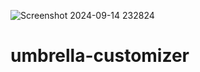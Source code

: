 ![Screenshot 2024-09-14 232824](https://github.com/user-attachments/assets/4db09397-b494-485b-b2ef-568e1e0ce0e0)
# umbrella-customizer


